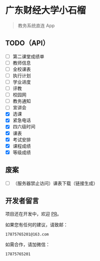# 广东财经大学小石榴

> 教务系统直连 App

## TODO（API）
- [ ] 第二课堂成绩单
- [ ] 教师信息
- [ ] 全校课表
- [ ] 执行计划
- [ ] 学业进度
- [ ] 评教
- [ ] 校园网
- [ ] 教务通知
- [ ] 宣讲会
- [x] 选课
- [x] 紧急电话
- [x] 四六级时间
- [x] 课表
- [x] 考试安排
- [x] 课程成绩
- [x] 等级成绩

## 废案
- [ ] （服务器禁止访问）课表下载（链接生成）

## 开发者留言
项目还在开发中，欢迎 [PR](https://github.com/Kiteio/Punica/pulls)。

如果您有任何的建议，请致邮：
```
17875765201@163.com
```

如需合作，请加微信：
```
17875765201
```